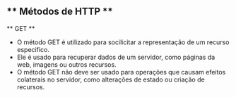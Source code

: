 ** Métodos de HTTP **
----------
** GET **   
 * O método GET é utilizado para socilicitar a representação de um recurso especifico.    
 * Ele é usado para recuperar dados de um servidor, como páginas da web, imagens ou outros recursos.    
 * O método GET não deve ser usado para operações que causam efeitos colaterais no servidor, como alterações de estado ou criação de recursos.   